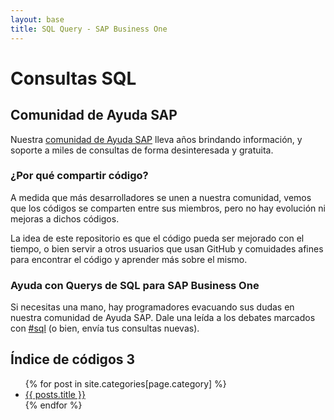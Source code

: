```yaml
---
layout: base
title: SQL Query - SAP Business One
---
```


# Consultas SQL

## Comunidad de Ayuda SAP
Nuestra [comunidad de Ayuda SAP](http://foros.consultoria-sap.com) lleva años brindando información, y soporte a miles de consultas de forma desinteresada y gratuita. 

### ¿Por qué compartir código?
A medida que más desarrolladores se unen a nuestra comunidad, vemos que los códigos se comparten entre sus miembros, pero no hay evolución ni mejoras a dichos códigos.

La idea de este repositorio es que el código pueda ser mejorado con el tiempo, o bien servir a otros usuarios que usan GitHub y comuidades afines para encontrar el código y aprender más sobre el mismo.

### Ayuda con Querys de SQL para SAP Business One
Si necesitas una mano, hay programadores evacuando sus dudas en nuestra comunidad de Ayuda SAP.
Dale una leída a los debates marcados con [#sql](http://foros.consultoria-sap.com/tags/sql) (o bien, envía tus consultas nuevas).

## Índice de códigos 3

<ul>      
{% for post in site.categories[page.category] %}                      
<li><a class="post-link" href="{{ posts.url }}">{{ posts.title }}</a></li>                                                         
{% endfor %}                                                        
</ul>
